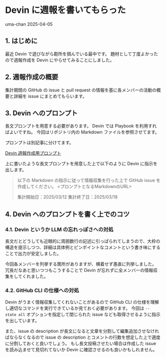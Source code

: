 # Devin に週報を書いてもらった
uma-chan
2025-04-05

## 1. はじめに

最近 Devin で遊びながら勘所を掴んでいる最中です。
題材として丁度よかったので週報作成を Devin
にやらせてみることにしました。

## 2. 週報作成の概要

集計期間の GitHub の issue と pull request
の情報を基に各メンバーの活動の概要と詳細を issue にまとめてもらいます。

## 3. Devin へのプロンプト

長文プロンプトを用意する必要があります。 Devin では Playbook
を利用すればよいですね。 今回はリポジトリ内の Markdown
ファイルを参照させてます。

プロンプトは別記事に分けてます。

[Devin
週報作成用プロンプト](https://i9wa4.github.io/blog/2025-04-05-weekly-report-prompt-for-devin.md)

上に書いたような長文プロンプトを用意した上で以下のように Devin
に指示を出します。

> 以下の Markdown の指示に従って情報収集を行った上で GitHub issue
> を作成してください。 <プロンプトとなるMarkdownのURL>
>
> 集計開始日：2025/03/12 集計終了日：2025/03/18

## 4. Devin へのプロンプトを書く上でのコツ

### 4.1. Devin というか LLM の忘れっぽさへの対処

長文だとどうしても近眼的に周囲数行の記述に引っぱられてしまうので、大枠の構造を提示しつつ、詳細は具体例とピンポイントなコメントという書き味にすることで出力が安定しました。

今回各メンバーを列挙する箇所がありますが、横着せず愚直に列挙しました。
冗長だなあと思いつつもこうすることで Devin
が忘れずに全メンバーの情報収集をしてくれました。

### 4.2. GitHub CLI の仕様への対処

Devin がうまく情報収集してくれないことがあるので GitHub CLI
の仕様を理解し適切なコマンドを実行できているか見ておく必要があります。
今回は `--state all` オプションを指定して閉じられた issue
なども取得させるように指示を出しています。

また、issue の description
が長文になると文章を分割して編集追加させなければならなくなるので issue
の description
とコメントの行数を想定した上で適度に分割しておくと良いでしょう。
もし長文投稿させたい場合は作成した issue を読み込ませて見切れてないか
Devin に確認させるのも良いかもしれません。
